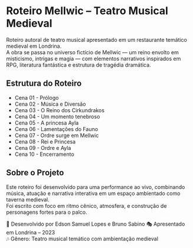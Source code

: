 # Roteiro Mellwic – Teatro Musical Medieval

Roteiro autoral de teatro musical apresentado em um restaurante temático medieval em Londrina.  
A obra se passa no universo fictício de Mellwic — um reino envolto em misticismo, intrigas e magia — com elementos narrativos inspirados em RPG, literatura fantástica e estrutura de tragédia dramática.

## Estrutura do Roteiro
- Cena 01 - Prólogo
- Cena 02 - Música e Diversão
- Cena 03 - O Reino dos Cirkundrakos
- Cena 04 - Um momento tenebroso
- Cena 05 - A princesa Ayla
- Cena 06 - Lamentações do Fauno
- Cena 07 - Ordre surge em Mellwic
- Cena 08 - Rei e Princesa
- Cena 09 - Ordre e Ayla
- Cena 10 - Encerramento 

## Sobre o Projeto
Este roteiro foi desenvolvido para uma performance ao vivo, combinando música, atuação e narrativa interativa em um espaço ambientado como taverna medieval.  
Foi escrito com foco em ritmo cênico, atmosfera, e construção de personagens fortes para o palco.

📘 Desenvolvido por Edson Samuel Lopes e Bruno Sabino 
🎭 Apresentado em Londrina – 2023  
🎶 Gênero: Teatro musical temático com ambientação medieval

